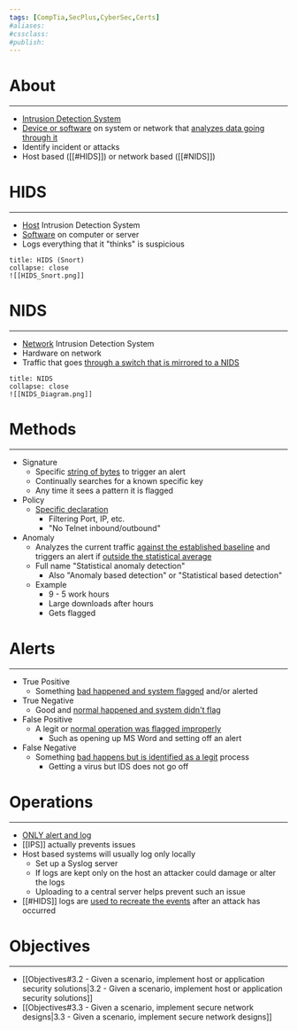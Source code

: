 ```yaml
---
tags: [CompTia,SecPlus,CyberSec,Certs]
#aliases:
#cssclass:
#publish:
---
```


# About
---
- <u>Intrusion Detection System</u>
- <u>Device or software</u> on system or network that <u>analyzes data going through it</u>
- Identify incident or attacks
- Host based ([[#HIDS]]) or network based ([[#NIDS]])

# HIDS
---
- <u>Host</u> Intrusion Detection System
- <u>Software</u> on computer or server
- Logs everything that it "thinks" is suspicious

```ad-info
title: HIDS (Snort)
collapse: close
![[HIDS_Snort.png]]
```

# NIDS
---
- <u>Network</u> Intrusion Detection System
- Hardware on network
- Traffic that goes <u>through a switch that is mirrored to a NIDS</u>

```ad-info
title: NIDS
collapse: close
![[NIDS_Diagram.png]]
```

# Methods
---
- Signature
	- Specific <u>string of bytes</u> to trigger an alert
	- Continually searches for a known specific key
	- Any time it sees a pattern it is flagged
- Policy
	- <u>Specific declaration</u>
		- Filtering Port, IP, etc.
		- "No Telnet inbound/outbound"
- Anomaly
	- Analyzes the current traffic <u>against the established baseline</u> and triggers an alert if <u>outside the statistical average</u>
	- Full name "Statistical anomaly detection"
		- Also "Anomaly based detection" or "Statistical based detection"
	- Example
		- 9 - 5 work hours
		- Large downloads after hours
		- Gets flagged

# Alerts
---
- True Positive
	- Something <u>bad happened and system flagged</u> and/or alerted
- True Negative
	- Good and <u>normal happened and system didn't flag</u>
- False Positive
	- A legit or <u>normal operation was flagged improperly</u>
		- Such as opening up MS Word and setting off an alert
- False Negative
	- Something <u>bad happens but is identified as a legit</u> process
		- Getting a virus but IDS does not go off

# Operations
---
- <u>ONLY alert and log</u>
- [[IPS]] actually prevents issues
- Host based systems will usually log only locally
	- Set up a Syslog server
	- If logs are kept only on the host an attacker could damage or alter the logs
	- Uploading to a central server helps prevent such an issue
- [[#HIDS]] logs are <u>used to recreate the events</u> after an attack has occurred


# Objectives
---
- [[Objectives#3.2 - Given a scenario, implement host or application security solutions|3.2 - Given a scenario, implement host or application security solutions]]
- [[Objectives#3.3 - Given a scenario, implement secure network designs|3.3 - Given a scenario, implement secure network designs]]